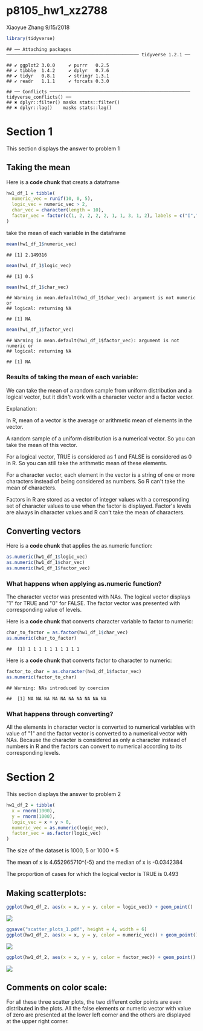 p8105\_hw1\_xz2788
================
Xiaoyue Zhang
9/15/2018

``` r
library(tidyverse)
```

    ## ── Attaching packages ───────────────────────────────────────────────── tidyverse 1.2.1 ──

    ## ✔ ggplot2 3.0.0     ✔ purrr   0.2.5
    ## ✔ tibble  1.4.2     ✔ dplyr   0.7.6
    ## ✔ tidyr   0.8.1     ✔ stringr 1.3.1
    ## ✔ readr   1.1.1     ✔ forcats 0.3.0

    ## ── Conflicts ──────────────────────────────────────────────────── tidyverse_conflicts() ──
    ## ✖ dplyr::filter() masks stats::filter()
    ## ✖ dplyr::lag()    masks stats::lag()

Section 1
=========

This section displays the answer to problem 1

Taking the mean
---------------

Here is a **code chunk** that creats a dataframe

``` r
hw1_df_1 = tibble(
  numeric_vec = runif(10, 0, 5),
  logic_vec = numeric_vec > 2,
  char_vec = character(length = 10),
  factor_vec = factor(c(1, 2, 2, 2, 2, 1, 1, 3, 1, 2), labels = c("I","II","III"))
)
```

take the mean of each variable in the dataframe

``` r
mean(hw1_df_1$numeric_vec)
```

    ## [1] 2.149316

``` r
mean(hw1_df_1$logic_vec)
```

    ## [1] 0.5

``` r
mean(hw1_df_1$char_vec)
```

    ## Warning in mean.default(hw1_df_1$char_vec): argument is not numeric or
    ## logical: returning NA

    ## [1] NA

``` r
mean(hw1_df_1$factor_vec)
```

    ## Warning in mean.default(hw1_df_1$factor_vec): argument is not numeric or
    ## logical: returning NA

    ## [1] NA

### Results of taking the mean of each variable:

We can take the mean of a random sample from uniform distribution and a logical vector, but it didn't work with a character vector and a factor vector.

Explanation:

In R, mean of a vector is the average or arithmetic mean of elements in the vector.

A random sample of a uniform distribution is a numerical vector. So you can take the mean of this vector.

For a logical vector, TRUE is considered as 1 and FALSE is considered as 0 in R. So you can still take the arithmetic mean of these elements.

For a character vector, each element in the vector is a string of one or more characters instead of being considered as numbers. So R can't take the mean of characters.

Factors in R are stored as a vector of integer values with a corresponding set of character values to use when the factor is displayed. Factor's levels are always in character values and R can't take the mean of characters.

Converting vectors
------------------

Here is a **code chunk** that applies the as.numeric function:

``` r
as.numeric(hw1_df_1$logic_vec)
as.numeric(hw1_df_1$char_vec)
as.numeric(hw1_df_1$factor_vec)
```

### What happens when applying as.numeric function?

The character vector was presented with NAs. The logical vector displays "1" for TRUE and "0" for FALSE. The factor vector was presented with corresponding value of levels.

Here is a **code chunk** that converts character variable to factor to numeric:

``` r
char_to_factor = as.factor(hw1_df_1$char_vec)
as.numeric(char_to_factor)
```

    ##  [1] 1 1 1 1 1 1 1 1 1 1

Here is a **code chunk** that converts factor to character to numeric:

``` r
factor_to_char = as.character(hw1_df_1$factor_vec)
as.numeric(factor_to_char)
```

    ## Warning: NAs introduced by coercion

    ##  [1] NA NA NA NA NA NA NA NA NA NA

### What happens through converting?

All the elements in character vector is converted to numerical variables with value of "1" and the factor vector is converted to a numerical vector with NAs. Because the character is considered as only a character instead of numbers in R and the factors can convert to numerical according to its corresponding levels.

Section 2
=========

This section displays the answer to problem 2

``` r
hw1_df_2 = tibble(
  x = rnorm(1000),
  y = rnorm(1000),
  logic_vec = x + y > 0,
  numeric_vec = as.numeric(logic_vec),
  factor_vec = as.factor(logic_vec)
)
```

The size of the dataset is 1000, 5 or 1000 \* 5

The mean of x is 4.652965710^{-5} and the median of x is -0.0342384

The proportion of cases for which the logical vector is TRUE is 0.493

Making scatterplots:
--------------------

``` r
ggplot(hw1_df_2, aes(x = x, y = y, color = logic_vec)) + geom_point()
```

![](p8105_hw1_xz2788_files/figure-markdown_github/scatterplots-1.png)

``` r
ggsave("scatter_plots_1.pdf", height = 4, width = 6)
ggplot(hw1_df_2, aes(x = x, y = y, color = numeric_vec)) + geom_point()
```

![](p8105_hw1_xz2788_files/figure-markdown_github/scatterplots-2.png)

``` r
ggplot(hw1_df_2, aes(x = x, y = y, color = factor_vec)) + geom_point()
```

![](p8105_hw1_xz2788_files/figure-markdown_github/scatterplots-3.png)

Comments on color scale:
------------------------

For all these three scatter plots, the two different color points are even distributed in the plots. All the false elements or numeric vector with value of zero are presented at the lower left corner and the others are displayed at the upper right corner.
